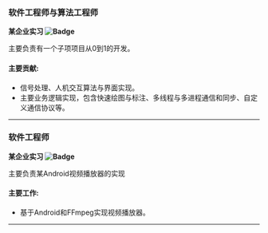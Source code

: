 



### **软件工程师与算法工程师**  
**某企业实习 ![Badge](https://img.shields.io/badge/%E4%B8%96%E7%95%8C%E4%BA%94%E7%99%BE%E5%BC%BA-blue)**  

主要负责有一个子项项目从0到1的开发。

#### 主要贡献:  
- 信号处理、人机交互算法与界面实现。
- 主要业务逻辑实现，包含快速绘图与标注、多线程与多进程通信和同步、自定义通信协议等。
---

### **软件工程师**  
**某企业实习 ![Badge](https://img.shields.io/badge/%E4%B8%96%E7%95%8C%E4%BA%94%E7%99%BE%E5%BC%BA-blue)**  

主要负责某Android视频播放器的实现

#### 主要工作:  
- 基于Android和FFmpeg实现视频播放器。
---